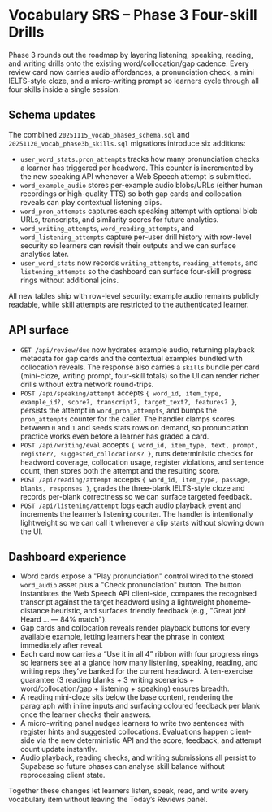 # Vocabulary SRS – Phase 3 Four-skill Drills

Phase 3 rounds out the roadmap by layering listening, speaking, reading, and writing drills onto the
existing word/collocation/gap cadence. Every review card now carries audio affordances, a
pronunciation check, a mini IELTS-style cloze, and a micro-writing prompt so learners cycle through
all four skills inside a single session.

## Schema updates

The combined `20251115_vocab_phase3_schema.sql` and
`20251120_vocab_phase3b_skills.sql` migrations introduce six additions:

- `user_word_stats.pron_attempts` tracks how many pronunciation checks a learner has triggered per
  headword. This counter is incremented by the new speaking API whenever a Web Speech attempt is
  submitted.
- `word_example_audio` stores per-example audio blobs/URLs (either human recordings or high-quality
  TTS) so both gap cards and collocation reveals can play contextual listening clips.
- `word_pron_attempts` captures each speaking attempt with optional blob URLs, transcripts, and
  similarity scores for future analytics.
- `word_writing_attempts`, `word_reading_attempts`, and `word_listening_attempts` capture per-user
  drill history with row-level security so learners can revisit their outputs and we can surface
  analytics later.
- `user_word_stats` now records `writing_attempts`, `reading_attempts`, and `listening_attempts` so
  the dashboard can surface four-skill progress rings without additional joins.

All new tables ship with row-level security: example audio remains publicly readable, while skill
attempts are restricted to the authenticated learner.

## API surface

- `GET /api/review/due` now hydrates example audio, returning playback metadata for gap cards and the
  contextual examples bundled with collocation reveals. The response also carries a `skills` bundle
  per card (mini-cloze, writing prompt, four-skill totals) so the UI can render richer drills without
  extra network round-trips.
- `POST /api/speaking/attempt` accepts `{ word_id, item_type, example_id?, score?, transcript?,
  target_text?, features? }`, persists the attempt in `word_pron_attempts`, and bumps the
  `pron_attempts` counter for the caller. The handler clamps scores between `0` and `1` and seeds
  stats rows on demand, so pronunciation practice works even before a learner has graded a card.
- `POST /api/writing/eval` accepts `{ word_id, item_type, text, prompt, register?,
  suggested_collocations? }`, runs deterministic checks for headword coverage, collocation usage,
  register violations, and sentence count, then stores both the attempt and the resulting score.
- `POST /api/reading/attempt` accepts `{ word_id, item_type, passage, blanks, responses }`, grades
  the three-blank IELTS-style cloze and records per-blank correctness so we can surface targeted
  feedback.
- `POST /api/listening/attempt` logs each audio playback event and increments the learner’s
  listening counter. The handler is intentionally lightweight so we can call it whenever a clip
  starts without slowing down the UI.

## Dashboard experience

- Word cards expose a "Play pronunciation" control wired to the stored `word_audio` asset plus a
  "Check pronunciation" button. The button instantiates the Web Speech API client-side, compares the
  recognised transcript against the target headword using a lightweight phoneme-distance heuristic,
  and surfaces friendly feedback (e.g., "Great job! Heard … — 84% match").
- Gap cards and collocation reveals render playback buttons for every available example, letting
  learners hear the phrase in context immediately after reveal.
- Each card now carries a “Use it in all 4” ribbon with four progress rings so learners see at a
  glance how many listening, speaking, reading, and writing reps they’ve banked for the current
  headword. A ten-exercise guarantee (3 reading blanks + 3 writing scenarios + word/collocation/gap +
  listening + speaking) ensures breadth.
- A reading mini-cloze sits below the base content, rendering the paragraph with inline inputs and
  surfacing coloured feedback per blank once the learner checks their answers.
- A micro-writing panel nudges learners to write two sentences with register hints and suggested
  collocations. Evaluations happen client-side via the new deterministic API and the score, feedback,
  and attempt count update instantly.
- Audio playback, reading checks, and writing submissions all persist to Supabase so future phases can
  analyse skill balance without reprocessing client state.

Together these changes let learners listen, speak, read, and write every vocabulary item without
leaving the Today’s Reviews panel.
